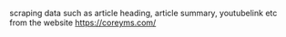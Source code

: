 scraping data such as article heading, article summary, youtubelink etc from the website https://coreyms.com/
